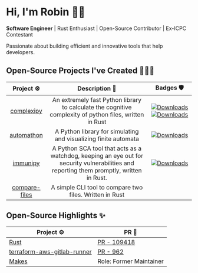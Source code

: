 # Hi, I'm Robin 👋🏾

**Software Engineer** | Rust Enthusiast | Open-Source Contributor | Ex-ICPC Contestant

Passionate about building efficient and innovative tools that help developers.


## Open-Source Projects I've Created 👨🏾‍💻

<div align="center">

| Project ⚙️ | Description 📝 | Badges 🛡️ |
| :---: | :---: | :---: |
| [complexipy](https://github.com/rohaquinlop/complexipy) | An extremely fast Python library to calculate the cognitive complexity of python files, written in Rust | [![Downloads](https://static.pepy.tech/badge/complexipy)](https://pepy.tech/project/complexipy) [![Downloads](https://static.pepy.tech/badge/complexipy/month)](https://pepy.tech/project/complexipy) |
| [automathon](https://github.com/rohaquinlop/automathon) | A Python library for simulating and visualizing finite automata | [![Downloads](https://static.pepy.tech/badge/automathon)](https://pepy.tech/project/automathon) |
| [immunipy](https://github.com/rohaquinlop/immunipy) | A Python SCA tool that acts as a watchdog, keeping an eye out for security vulnerabilities and reporting them promptly, written in Rust. | [![Downloads](https://static.pepy.tech/badge/immunipy)](https://pepy.tech/project/immunipy) |
| [compare-files](https://github.com/rohaquinlop/rust-compare-files) | A simple CLI tool to compare two files. Written in Rust | |

</div>

## Open-Source Highlights ✨

<div align="center">

| Project ⚙️ | PR 🔨 |
| --- | --- |
| [Rust](https://github.com/rust-lang/rust) | [PR - 109418](https://github.com/rust-lang/rust/pull/109418) |
| [terraform-aws-gitlab-runner](https://github.com/cattle-ops/terraform-aws-gitlab-runner) | [PR - 962](https://github.com/cattle-ops/terraform-aws-gitlab-runner/pull/962) |
| [Makes](https://github.com/fluidattacks/makes) | Role: Former Maintainer |

</div>


